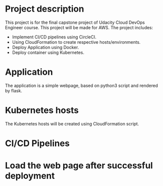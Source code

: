 # Project description
This project is for the final capstone project of Udacity Cloud DevOps Engineer course. This project will be made for AWS.
The project includes:
- Implement CI/CD pipelines using CircleCI.
- Using CloudFormation to create respective hosts/environments.
- Deploy Application using Docker.
- Deploy container using Kubernetes.

# Application
The application is a simple webpage, based on python3 script and rendered by flask.

# Kubernetes hosts
The Kubernetes hosts will be created using CloudFormation script.

# CI/CD Pipelines

# Load the web page after successful deployment
